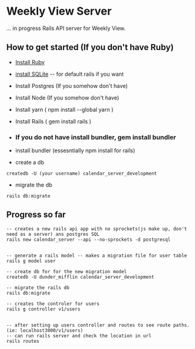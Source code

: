 # Weekly View Server

... in progress Rails API server for Weekly View.

## How to get started (If you don't have Ruby)

* [Install Ruby](https://rubyinstaller.org/)

* [install SQLite](https://www.sqlite.org/index.html) -- for default rails if you want

* Install Postgres (If you somehow don't have)

* Install Node (If you somehow don't have)
* Install yarn ( npm install --global yarn )
* Install Rails ( gem install rails )

* ### If you do not have install bundler, gem install bundler

* install bundler (essesntially npm install for rails)

* create a db 
```
createdb -U (your username) calendar_server_development
```

* migrate the db
```
rails db:migrate
```

## Progress so far
```
-- creates a new rails api app with no sprockets(js make up, don't need as a server) ans postgres SQL
rails new calendar_server --api --no-sprockets -d postgresql


-- generate a rails model -- makes a migration file for user table
rails g model user

-- create db for for the new migration model
createdb -U dunder_mifflin calendar_server_development

-- migrate the rails db
rails db:migrate

-- creates the controler for users
rails g controller v1/users


-- after setting up users controller and routes to see route paths. (ie: localhost3000/v1/users)
-- can run rails server and check the location in url
rails routes



```